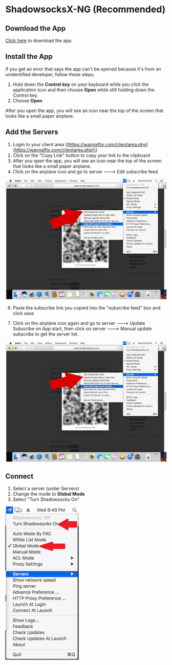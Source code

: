 # ShadowsocksX-NG \(Recommended\)

## Download the App

[Click here](https://wannaflix.com/dl.php?type=d&id=2) to download the app.

## Install the App

If you get an error that says the app can't be opened because it's from an unidentified developer, follow these steps.

1. Hold down the **Control key** on your keyboard while you click the application icon and then choose **Open** while still holding down the Control key.
2. Choose **Open**

After you open the app, you will see an icon near the top of the screen that looks like a small paper airplane.

## Add the Servers

1. Login to your client area \([https://wannaflix.com/clientarea.php](https://wannaflix.com/clientarea.php)\)
2. Click on the "Copy Link" button to copy your link to the clipboard
3. After you open the app, you will see an icon near the top of the screen that looks like a small paper airplane.
4. Click on the airplane icon and go to server ---&gt; Edit subscribe feed

![](../../.gitbook/assets/shadowsocksr-for-mac-instructions-1.png)



6. Paste the subscribe link you copied into the "subscribe feed" box and click save

7. Click on the airplane icon again and go to server ---&gt; Update Subscribe on App start, then click on server ---&gt; Manual update subscribe to get the server list.

![](../../.gitbook/assets/shadowsocksr-for-mac-instructions-2.png)

## Connect

1. Select a server \(under Servers\)
2. Change the mode to **Global Mode**
3. Select "Turn Shadowsocks On"

![](../../.gitbook/assets/shadowsocksr-for-mac-instructions-2-1-.png)

